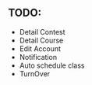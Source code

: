 ## TODO:
- Detail Contest
- Detail Course
- Edit Account
- Notification
- Auto schedule class
- TurnOver                  